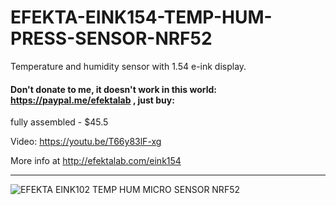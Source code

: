 # EFEKTA-EINK154-TEMP-HUM-PRESS-SENSOR-NRF52

Temperature and humidity sensor with 1.54 e-ink display.

#### Don't donate to me, it doesn't work in this world: https://paypal.me/efektalab , just buy:

fully assembled - $45.5

Video: https://youtu.be/T66y83lF-xg

More info at http://efektalab.com/eink154 

---

![EFEKTA EINK102 TEMP HUM MICRO SENSOR NRF52](https://github.com/smartboxchannel/EFEKTA-EINK154-TEMP-HUM-PRES-SENSOR-NRF52/blob/master/Images/00011.jpg)
